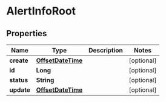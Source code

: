 # AlertInfoRoot

## Properties
Name | Type | Description | Notes
------------ | ------------- | ------------- | -------------
**create** | [**OffsetDateTime**](OffsetDateTime.md) |  |  [optional]
**id** | **Long** |  |  [optional]
**status** | **String** |  |  [optional]
**update** | [**OffsetDateTime**](OffsetDateTime.md) |  |  [optional]
